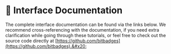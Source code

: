 # 📖 Interface Documentation

The complete interface documentation can be found via the links below. We recommend cross-referencing with the documentation, if you need extra clarification while going through these tutorials, or feel free to check out the source code directly at [https://github.com/bitbadges](https://github.com/bitbadges).&#x20;
